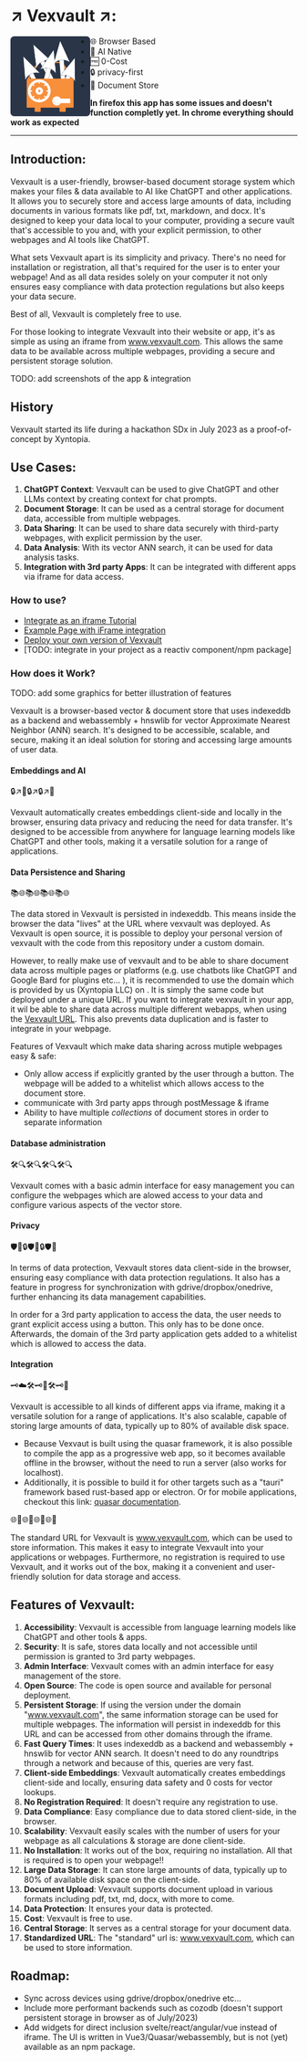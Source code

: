 # ↗️ Vexvault ↗️:

<img align="left" src="src/assets/vexvault.svg" width="140">

- 🌐 Browser Based
- 🤖 AI Native
- 🆓 0-Cost
- 🔒 privacy-first
- 💼 Document Store

**In firefox this app has some issues and doesn't function completly yet. In chrome everything should work as expected**

---

## Introduction:

Vexvault is a user-friendly, browser-based document storage system which makes your files & data available to AI like ChatGPT and other applications. It allows you to securely store and access large amounts of data, including documents in various formats like pdf, txt, markdown, and docx. It's designed to keep your data local to your computer, providing a secure vault that's accessible to you and, with your explicit permission, to other webpages and AI tools like ChatGPT.

What sets Vexvault apart is its simplicity and privacy. There's no need for installation or registration, all that's required for the user is to enter your webpage! And as all data resides solely on your computer it not only ensures easy compliance with data protection regulations but also keeps your data secure.

Best of all, Vexvault is completely free to use.

For those looking to integrate Vexvault into their website or app, it's as simple as using an iframe from www.vexvault.com. This allows the same data to be available across multiple webpages, providing a secure and persistent storage solution.

TODO: add screenshots of the app & integration

## History

Vexvault started its life during a hackathon SDx in July 2023 as a proof-of-concept by Xyntopia.

## Use Cases:

1. **ChatGPT Context**: Vexvault can be used to give ChatGPT and other LLMs context by creating context for chat prompts.
2. **Document Storage**: It can be used as a central storage for document data, accessible from multiple webpages.
3. **Data Sharing**: It can be used to share data securely with third-party webpages, with explicit permission by the user.
4. **Data Analysis**: With its vector ANN search, it can be used for data analysis tasks.
5. **Integration with 3rd party Apps**: It can be integrated with different apps via iframe for data access.

### How to use?

- [Integrate as an iframe Tutorial](tutorial_vexvault_iframe.md)
- [Example Page with iFrame integration](public/widget_examples/search_w_upload.html)
- [Deploy your own version of Vexvault](DEVELOPMENT.md)
- [TODO: integrate in your project as a reactiv component/npm package]

### How does it Work?

TODO: add some graphics for better illustration of features

Vexvault is a browser-based vector & document store that uses indexeddb as a backend and webassembly + hnswlib for vector Approximate Nearest Neighbor (ANN) search. It's designed to be accessible, scalable, and secure, making it an ideal solution for storing and accessing large amounts of user data.

#### Embeddings and AI

🔒↗️🤖🔒↗️🔒↗️🤖

Vexvault automatically creates embeddings client-side and locally in the browser, ensuring data privacy and reducing the need for data transfer. It's designed to be accessible from anywhere for language learning models like ChatGPT and other tools, making it a versatile solution for a range of applications.

#### Data Persistence and Sharing

📚🌐📚🌐📚🌐📚🌐

The data stored in Vexvault is persisted in indexeddb. This means inside the browser the data "lives" at the URL where vexvault was deployed.
As Vexvault is open source, it is possible to deploy your personal version of vexvault with the code from this repository under a custom domain.

However, to really make use of vexvault and to be able to share document data across multiple pages or platforms (e.g. use chatbots like ChatGPT and Google Bard for plugins etc... ), it is recommended to use the domain which is provided by us (Xyntopia LLC) on [](http://www.vexvault.com). It is simply the same code but deployed under a unique URL. If you want to integrate vexvault in your app, it wil be able to share data across multiple different webapps, when using the [Vexvault URL](http://www.vexvault.com). This also prevents data duplication and is faster to integrate in your webpage.

Features of Vexvault which make data sharing across mutiple webpages easy & safe:

- Only allow access if explicitly granted by the user through a button. The webpage will be added to a whitelist which allows access to the document store.
- communicate with 3rd party apps through postMessage & iframe
- Ability to have multiple _collections_ of document stores in order to separate information

#### Database administration

🛠️🔍🛠️🔍🛠️🔍🛠️🔍

Vexvault comes with a basic admin interface for easy management you can configure the webpages which are alowed access to your data and configure various aspects of the vector store.

#### Privacy

🛡️💼🔒🛡️💼🔒🛡️💼

In terms of data protection, Vexvault stores data client-side in the browser, ensuring easy compliance with data protection regulations. It also has a feature in progress for synchronization with gdrive/dropbox/onedrive, further enhancing its data management capabilities.

In order for a 3rd party application to access the data, the user needs to grant explicit access using a button. This only has to be done once. Afterwards, the domain of the 3rd party application gets added to a whitelist which is allowed to access the data.

#### Integration

🗝️☁️🛠️🗝️💽🛠️🗝️💽

Vexvault is accessible to all kinds of different apps via iframe, making it a versatile solution for a range of applications. It's also scalable, capable of storing large amounts of data, typically up to 80% of available disk space.

- Because Vexvaut is built using the quasar framework, it is also possible to compile the app as a progressive web app, so it becomes available offline in the browser, without the need to run a server (also works for localhost).
- Additionally, it is possible to build it for other targets such as a "tauri" framework based rust-based app or electron. Or for mobile applications, checkout this link:  [quasar documentation](https://quasar.dev/quasar-cli-vite/developing-mobile-apps).

🌐📂🌐📂🌐📂🌐📂

The standard URL for Vexvault is www.vexvault.com, which can be used to store information. This makes it easy to integrate Vexvault into your applications or webpages. Furthermore, no registration is required to use Vexvault, and it works out of the box, making it a convenient and user-friendly solution for data storage and access.

## Features of Vexvault:

1. **Accessibility**: Vexvault is accessible from language learning models like ChatGPT and other tools & apps.
2. **Security**: It is safe, stores data locally and not accessible until permission is granted to 3rd party webpages.
3. **Admin Interface**: Vexvault comes with an admin interface for easy management of the store.
4. **Open Source**: The code is open source and available for personal deployment.
5. **Persistent Storage**: If using the version under the domain "www.vexvault.com", the same information storage can be used for multiple webpages. The information will persist in indexeddb for this URL and can be accessed from other domains through the iframe.
6. **Fast Query Times**: It uses indexeddb as a backend and webassembly + hnswlib for vector ANN search. It doesn't need to do any roundtrips through a network and because of this, queries are very fast.
7. **Client-side Embeddings**: Vexvault automatically creates embeddings client-side and locally, ensuring data safety and 0 costs for vector lookups.
8. **No Registration Required**: It doesn't require any registration to use.
9. **Data Compliance**: Easy compliance due to data stored client-side, in the browser.
10. **Scalability**: Vexvault easily scales with the number of users for your webpage as all calculations & storage are done client-side.
11. **No Installation**: It works out of the box, requiring no installation. All that is required is to open your webpage!!
12. **Large Data Storage**: It can store large amounts of data, typically up to 80% of available disk space on the client-side.
13. **Document Upload**: Vexvault supports document upload in various formats including pdf, txt, md, docx, with more to come.
14. **Data Protection**: It ensures your data is protected.
15. **Cost**: Vexvault is free to use.
16. **Central Storage**: It serves as a central storage for your document data.
17. **Standardized URL**: The "standard" url is: www.vexvault.com, which can be used to store information.

## Roadmap:

- Sync across devices using gdrive/dropbox/onedrive etc...
- Include more performant backends such as cozodb (doesn't support persistent storage in browser as of July/2023)
- Add widgets for direct inclusion svelte/react/angular/vue instead of iframe. The UI is written in Vue3/Quasar/webassembly, but is not (yet) available as an npm package.
